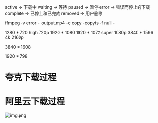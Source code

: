 active -> 下载中
waiting -> 等待
paused -> 暂停
error -> 错误而停止的下载
complete -> 已停止和已完成
removed -> 用户删除


ffmpeg -v error -i output.mp4 -c copy -copyts -f null -


1280 * 720 high 720p
1920 * 1080 1920 * 1072 super 1080p
3840 * 1596 4k  2160p

3840 * 1608

1920 * 798


# 夸克下载过程


# 阿里云下载过程

![img.png](img.png)